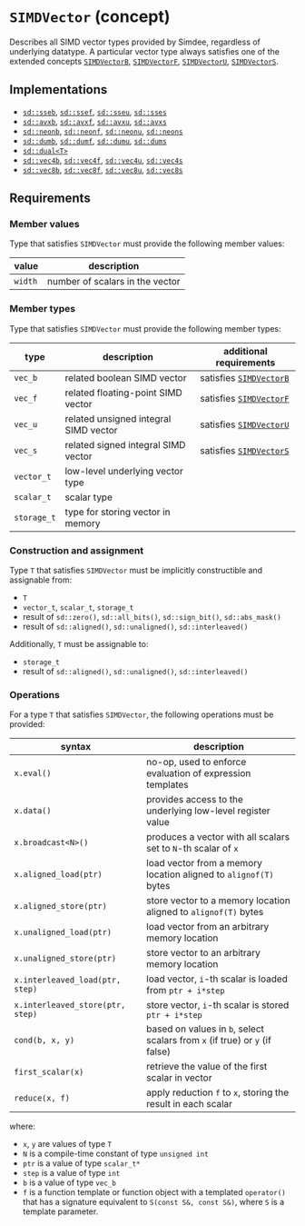 # `SIMDVector` (concept)

Describes all SIMD vector types provided by Simdee, regardless of underlying datatype. A particular vector type always satisfies one of the extended concepts [`SIMDVectorB`](SIMDVectorB.md), [`SIMDVectorF`](SIMDVectorF.md), [`SIMDVectorU`](SIMDVectorU.md), [`SIMDVectorS`](SIMDVectorS.md).

## Implementations

* [`sd::sseb`](sse.md), [`sd::ssef`](sse.md), [`sd::sseu`](sse.md), [`sd::sses`](sse.md)
* [`sd::avxb`](avx.md), [`sd::avxf`](avx.md), [`sd::avxu`](avx.md), [`sd::avxs`](avx.md)
* [`sd::neonb`](neon.md), [`sd::neonf`](neon.md), [`sd::neonu`](neon.md), [`sd::neons`](neon.md)
* [`sd::dumb`](dum.md), [`sd::dumf`](dum.md), [`sd::dumu`](dum.md), [`sd::dums`](dum.md)
* [`sd::dual<T>`](dual.md)
* [`sd::vec4b`](vec4.md), [`sd::vec4f`](vec4.md), [`sd::vec4u`](vec4.md), [`sd::vec4s`](vec4.md)
* [`sd::vec8b`](vec8.md), [`sd::vec8f`](vec8.md), [`sd::vec8u`](vec8.md), [`sd::vec8s`](vec8.md)

## Requirements

### Member values

Type that satisfies `SIMDVector` must provide the following member values:

value   | description
--------|---------------------------------
`width` | number of scalars in the vector

### Member types

Type that satisfies `SIMDVector` must provide the following member types:

type           | description                                  | additional requirements
---------------|----------------------------------------------|-------------------------
`vec_b`        | related boolean SIMD vector                  | satisfies [`SIMDVectorB`](SIMDVectorB.md)
`vec_f`        | related floating-point SIMD vector           | satisfies [`SIMDVectorF`](SIMDVectorF.md)
`vec_u`        | related unsigned integral SIMD vector        | satisfies [`SIMDVectorU`](SIMDVectorU.md)
`vec_s`        | related signed integral SIMD vector          | satisfies [`SIMDVectorS`](SIMDVectorS.md)
`vector_t`     | low-level underlying vector type             |
`scalar_t`     | scalar type                                  |
`storage_t`    | type for storing vector in memory            |

### Construction and assignment

Type `T` that satisfies `SIMDVector` must be implicitly constructible and assignable from:
* `T`
* `vector_t`, `scalar_t`, `storage_t`
* result of `sd::zero()`, `sd::all_bits()`, `sd::sign_bit()`, `sd::abs_mask()`
* result of `sd::aligned()`, `sd::unaligned()`, `sd::interleaved()`

Additionally, `T` must be assignable to:
* `storage_t`
* result of `sd::aligned()`, `sd::unaligned()`, `sd::interleaved()`

### Operations

For a type `T` that satisfies `SIMDVector`, the following operations must be provided:

syntax                           | description
---------------------------------|-----------------------------------------------------------------------------
`x.eval()`                       | no-op, used to enforce evaluation of expression templates
`x.data()`                       | provides access to the underlying low-level register value
`x.broadcast<N>()`               | produces a vector with all scalars set to `N`-th scalar of `x`
`x.aligned_load(ptr)`            | load vector from a memory location aligned to `alignof(T)` bytes
`x.aligned_store(ptr)`           | store vector to a memory location aligned to `alignof(T)` bytes
`x.unaligned_load(ptr)`          | load vector from an arbitrary memory location
`x.unaligned_store(ptr)`         | store vector to an arbitrary memory location
`x.interleaved_load(ptr, step)`  | load vector, `i`-th scalar is loaded from `ptr + i*step`
`x.interleaved_store(ptr, step)` | store vector, `i`-th scalar is stored `ptr + i*step`
`cond(b, x, y)`                  | based on values in `b`, select scalars from `x` (if true) or `y` (if false)
`first_scalar(x)`                | retrieve the value of the first scalar in vector
`reduce(x, f)`                   | apply reduction `f` to `x`, storing the result in each scalar

where:
* `x`, `y` are values of type `T`
* `N` is a compile-time constant of type `unsigned int`
* `ptr` is a value of type `scalar_t*`
* `step` is a value of type `int`
* `b` is a value of type `vec_b`
* `f` is a function template or function object with a templated `operator()` that has a signature equivalent to `S(const S&, const S&)`, where `S` is a template parameter.

